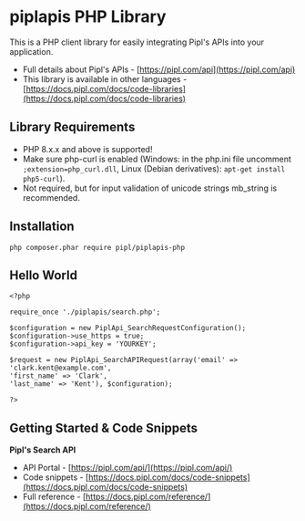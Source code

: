 piplapis PHP Library
===========================

This is a PHP client library for easily integrating Pipl's APIs into your application.

* Full details about Pipl's APIs - [https://pipl.com/api](https://pipl.com/api)  
* This library is available in other languages - [https://docs.pipl.com/docs/code-libraries](https://docs.pipl.com/docs/code-libraries)

Library Requirements
--------------------

* PHP 8.x.x and above is supported!
* Make sure php-curl is enabled (Windows: in the php.ini file uncomment `;extension=php_curl.dll`, Linux (Debian derivatives): `apt-get install php5-curl`).
* Not required, but for input validation of unicode strings mb_string is recommended.

Installation
------------

    php composer.phar require pipl/piplapis-php

Hello World
------------
```
<?php

require_once './piplapis/search.php';

$configuration = new PiplApi_SearchRequestConfiguration();
$configuration->use_https = true;
$configuration->api_key = 'YOURKEY';

$request = new PiplApi_SearchAPIRequest(array('email' => 'clark.kent@example.com',
'first_name' => 'Clark',
'last_name' => 'Kent'), $configuration);

?>
```

Getting Started & Code Snippets
-------------------------------

**Pipl's Search API**
* API Portal - [https://pipl.com/api/](https://pipl.com/api/)
* Code snippets - [https://docs.pipl.com/docs/code-snippets](https://docs.pipl.com/docs/code-snippets)  
* Full reference - [https://docs.pipl.com/reference/](https://docs.pipl.com/reference/)

